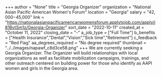 +++
author = "None"
title = "Georgia Organizer"
organization = "National Asian Pacific American Women's Forum"
location = "Georgia"
salary = "$42,000-$45,000"
link = "https://nationalasianpacificamericanwomensforum.applytojob.com/apply/j81BvtSm1z/Georgia-Organizer"
sort_date = "2022-10-11"
created_at = "October 11, 2022"
closing_date = "-"
a_job_type = ["Full Time"]
b_benefits = ["Health Insurance","Dental","Vision","Sick time","Retirement"]
c_feedback = "Red Flag"
aa_degrees_required = "No degree required"
thumbnail = "../../images/napawf_c8d3ce58.png"
+++
We are currently seeking a Georgia Organizer. The Organizer will build relationships with local organizations as well as facilitate mobilization campaigns, trainings, and other outreach centered on building power for those who identify as AAPI women and girls in the Georgia area.